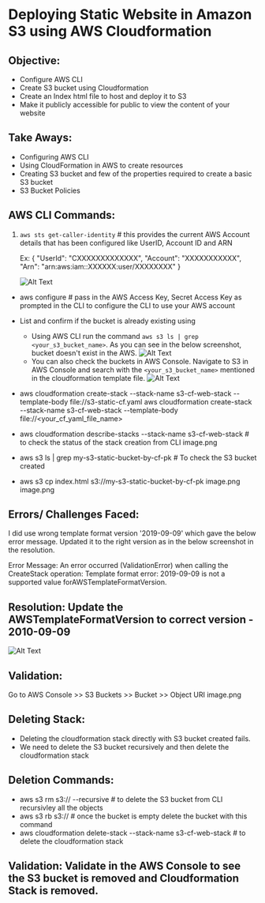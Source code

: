 # Deploying Static Website in Amazon S3 using AWS Cloudformation

## Objective: 
- Configure AWS CLI 
- Create S3 bucket using Cloudformation
- Create an Index html file to host and deploy it to S3 
- Make it publicly accessible for public to view the content of your website

## Take Aways: 
- Configuring AWS CLI 
- Using CloudFormation in AWS to create resources
- Creating S3 bucket and few of the properties required to create a basic S3 bucket 
- S3 Bucket Policies 

## AWS CLI Commands: 
1. `aws sts get-caller-identity` # this provides the current AWS Account details that has been configured like UserID, Account ID and ARN 

    Ex: 
    {
        "UserId": "CXXXXXXXXXXXXX",
        "Account": "XXXXXXXXXXX",
        "Arn": "arn:aws:iam::XXXXXX:user/XXXXXXXX"
    }

    ![Alt Text](/Users/pradeep/Documents/s3-cloudformation/AWS_Details.png)
- aws configure # pass in the AWS Access Key, Secret Access Key as prompted in the CLI to configure the CLI to use your AWS account 
- List and confirm if the bucket is already existing using 
    - Using AWS CLI run the command `aws s3 ls | grep <your_s3_bucket_name>`. As you can see in the below screenshot, bucket doesn't exist in the AWS. 
        ![Alt Text](/Users/pradeep/Documents/s3-cloudformation/S3_bucket_checkl.png)
    - You can also check the buckets in AWS Console. Navigate to S3 in AWS Console and search with the `<your_s3_bucket_name>` mentioned in the cloudformation template file. 
        ![Alt Text](/Users/pradeep/Documents/s3-cloudformation/AWS_S3_Console.png)

- aws cloudformation create-stack --stack-name s3-cf-web-stack --template-body file://s3-static-cf.yaml 
aws cloudformation create-stack --stack-name s3-cf-web-stack --template-body file://<your_cf_yaml_file_name> 
- aws cloudformation describe-stacks --stack-name s3-cf-web-stack  # to check the status of the stack creation from CLI 
    image.png
- aws s3 ls | grep my-s3-static-bucket-by-cf-pk  # To check the S3 bucket created
- aws s3 cp index.html s3://my-s3-static-bucket-by-cf-pk 
    image.png
    image.png

## Errors/ Challenges Faced: 
I did use wrong template format version '2019-09-09' which gave the below error message. Updated it to the right version as in the below screenshot in the resolution.

Error Message: An error occurred (ValidationError) when calling the CreateStack operation: Template format error: 2019-09-09 is not a supported value forAWSTemplateFormatVersion.

## Resolution: Update the AWSTemplateFormatVersion to correct version - 2010-09-09 
![Alt Text](../Version_Correction.png) 

## Validation: 
Go to AWS Console >> S3 Buckets >> Bucket >> Object URI 
image.png

## Deleting Stack:
- Deleting the cloudformation stack directly with S3 bucket created fails. 
- We need to delete the S3 bucket recursively and then delete the cloudformation stack 

## Deletion Commands: 
- aws s3 rm s3://<bucket-name> --recursive # to delete the S3 bucket from CLI recursivley all the objects
- aws s3 rb s3://<bucket-name>  # once the bucket is empty delete the bucket with this command
- aws cloudformation delete-stack --stack-name s3-cf-web-stack # to delete the cloudformation stack 

## Validation: Validate in the AWS Console to see the  S3 bucket is removed and Cloudformation Stack is removed. 

